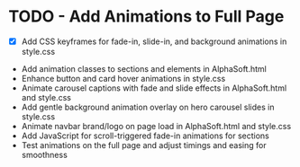 # TODO - Add Animations to Full Page

- [x] Add CSS keyframes for fade-in, slide-in, and background animations in style.css
- Add animation classes to sections and elements in AlphaSoft.html
- Enhance button and card hover animations in style.css
- Animate carousel captions with fade and slide effects in AlphaSoft.html and style.css
- Add gentle background animation overlay on hero carousel slides in style.css
- Animate navbar brand/logo on page load in AlphaSoft.html and style.css
- Add JavaScript for scroll-triggered fade-in animations for sections
- Test animations on the full page and adjust timings and easing for smoothness
